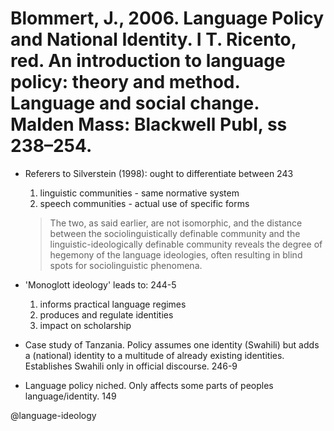 # Blommert, J., 2006. Language Policy and National Identity.  I T. Ricento, red. An introduction to language policy: theory and method. Language and social change. Malden Mass: Blackwell Publ, ss 238–254.

- Referers to Silverstein (1998): ought to differentiate between 243
  1. linguistic communities - same normative system
  2. speech communities - actual use of specific forms

  > The two, as said earlier, are not isomorphic, and the distance between the sociolinguistically definable community and the linguistic-ideologically definable community reveals the degree of hegemony of the language ideologies, often resulting in blind spots for sociolinguistic phenomena.

- 'Monoglott ideology' leads to: 244-5
  1. informs practical language regimes
  2. produces and regulate identities
  3. impact on scholarship

- Case study of Tanzania. Policy assumes one identity (Swahili) but adds a (national) identity to a multitude of already existing identities. Establishes Swahili only in official discourse. 246-9

- Language policy niched. Only affects some parts of peoples language/identity. 149

@language-ideology
